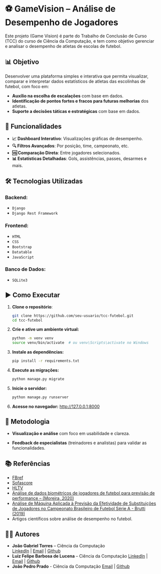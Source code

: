 # ⚽ GameVision – Análise de Desempenho de Jogadores

Este projeto (Game Vision) é parte do Trabalho de Conclusão de Curso (TCC) do curso de Ciência da Computação, e tem como objetivo gerenciar e analisar o desempenho de atletas de escolas de futebol.

## 📊 Objetivo

Desenvolver uma plataforma simples e interativa que permita visualizar, comparar e interpretar dados estatísticos de atletas das escolinhas de futebol, com foco em:

- **Auxílio na escolha de escalações** com base em dados.
- **Identificação de pontos fortes e fracos para futuras melhorias** dos atletas.
- **Suporte a decisões táticas e estratégicas** com base em dados.

## 🚀 Funcionalidades

- **📈 Dashboard Interativo**: Visualizações gráficas de desempenho.
- **🔍 Filtros Avançados**: Por posição, time, campeonato, etc.
- **🆚 Comparação Direta**: Entre jogadores selecionados.
- **📊 Estatísticas Detalhadas**: Gols, assistências, passes, desarmes e mais.

## 🛠️ Tecnologias Utilizadas

### Backend:
- `Django`
- `Django Rest Framework`

### Frontend:
- `HTML`
- `CSS`
- `Bootstrap`
- `Datatable`
- `JavaScript`

### Banco de Dados:
- `SQLite3`

## ▶️ Como Executar

1. **Clone o repositório**:
   ```bash
   git clone https://github.com/seu-usuario/tcc-futebol.git
   cd tcc-futebol
   ```

2. **Crie e ative um ambiente virtual:**
    ```bash
    python -m venv venv
    source venv/bin/activate  # ou venv\Scripts\activate no Windows
    ```

3. **Instale as dependências:**
    ```bash
    pip install -r requirements.txt
    ```

4. **Execute as migrações:**
    ```bash
    python manage.py migrate
    ```

5. **Inicie o servidor:**
    ```bash
    python manage.py runserver   
    ```

6. **Acesse no navegador:**
    http://127.0.0.1:8000


## 📝 Metodologia

- **Visualização e análise** com foco em usabilidade e clareza.

- **Feedback de especialistas** (treinadores e analistas) para validar as funcionalidades.

## 📚 Referências

- [FBref](https://fbref.com/)
- [Sofascore](https://www.sofascore.com/)
- [HLTV](https://www.hltv.org/)
- [Análise de dados biométricos de jogadores de futebol para previsão de performance – (Moreira, 2020)](https://repositorio-aberto.up.pt/bitstream/10216/131483/2/436419.pdf)
- [Análise de Máquina Aplicada à Previsão da Efetividade de Substituições de Jogadores no Campeonato Brasileiro de Futebol Série A - Brutti (2019)](https://seer.upf.br/index.php/rbca/article/view/11120)
- Artigos científicos sobre análise de desempenho no futebol.


## 👨‍💻 Autores

- **João Gabriel Torres** – Ciência da Computação  
  [LinkedIn](https://www.linkedin.com/in/joaogktorres) | [Email](mailto:jgabriel.ktorres@gmail.com) | [Github](https://github.com/joaogkt)
- **Luiz Felipe Barbosa de Lucena** – Ciência da Computação
  [LinkedIn](https://www.linkedin.com/in/luizfelipebarbosa09081) | [Email](mailto:luizfelipe09081@gmail.com) | [Github](https://github.com/Luiz090811)
- **João Pedro Prado** - Ciência da Computação
  [Email](mailto:jp.pradocosta@gmail.com) | [Github](https://github.com/jotape99)
